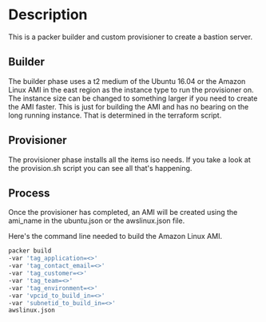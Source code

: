 # Description

This is a packer builder and custom provisioner to create a bastion server.

## Builder

The builder phase uses a t2 medium of the Ubuntu 16.04 or the Amazon Linux AMI in the east region as the instance type to run the provisioner on.  The instance size can be changed to something larger if you need to create the AMI faster.  This is just for building the AMI and has no bearing on the long running instance.  That is determined in the terraform script.

## Provisioner

The provisioner phase installs all the items iso needs.  If you take a look at the provision.sh script you can see all that's happening.


## Process

Once the provisioner has completed, an AMI will be created using the ami_name in the ubuntu.json or the awslinux.json file.

Here's the command line needed to build the Amazon Linux AMI.

```bash
packer build
-var 'tag_application=<>'
-var 'tag_contact_email=<>'
-var 'tag_customer=<>'
-var 'tag_team=<>'
-var 'tag_environment=<>'
-var 'vpcid_to_build_in=<>'
-var 'subnetid_to_build_in=<>'
awslinux.json
```
